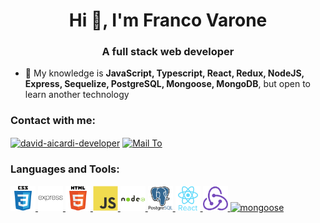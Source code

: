 <h1 align="center">Hi 👋, I'm Franco Varone</h1>
<h3 align="center">A full stack web developer </h3>

- 🌱 My knowledge is **JavaScript, Typescript, React, Redux, NodeJS, Express, Sequelize, PostgreSQL, Mongoose, MongoDB**, but open to learn another technology


<h3 align="left">Contact with me:</h3>
<p align="left">
<a href="https://www.linkedin.com/in/franco-varone/" target="blank"><img align="center" src="https://raw.githubusercontent.com/rahuldkjain/github-profile-readme-generator/master/src/images/icons/Social/linked-in-alt.svg" alt="david-aicardi-developer" height="30" width="40" /></a>
  <a href="mailto:Francovarone@hotmail.com.ar" target="blank"><img align="center" src="https://png.pngtree.com/element_our/png_detail/20181213/inbox-vector-icon-png_267453.jpg" alt="Mail To" height="30" width="40" /></a>
</p>

<h3 align="left">Languages and Tools:</h3>
<p align="left"> <a href="https://www.w3schools.com/css/" target="_blank"> <img src="https://raw.githubusercontent.com/devicons/devicon/master/icons/css3/css3-original-wordmark.svg" alt="css3" width="40" height="40"/> </a> <a href="https://expressjs.com" target="_blank"> <img src="https://raw.githubusercontent.com/devicons/devicon/master/icons/express/express-original-wordmark.svg" alt="express" width="40" height="40"/> </a> <a href="https://www.w3.org/html/" target="_blank"> <img src="https://raw.githubusercontent.com/devicons/devicon/master/icons/html5/html5-original-wordmark.svg" alt="html5" width="40" height="40"/> </a> <a href="https://developer.mozilla.org/en-US/docs/Web/JavaScript" target="_blank"> <img src="https://raw.githubusercontent.com/devicons/devicon/master/icons/javascript/javascript-original.svg" alt="javascript" width="40" height="40"/> </a> <a href="https://nodejs.org" target="_blank"> <img src="https://raw.githubusercontent.com/devicons/devicon/master/icons/nodejs/nodejs-original-wordmark.svg" alt="nodejs" width="40" height="40"/> </a> <a href="https://www.postgresql.org" target="_blank"> <img src="https://raw.githubusercontent.com/devicons/devicon/master/icons/postgresql/postgresql-original-wordmark.svg" alt="postgresql" width="40" height="40"/> </a> <a href="https://reactjs.org/" target="_blank"> <img src="https://raw.githubusercontent.com/devicons/devicon/master/icons/react/react-original-wordmark.svg" alt="react" width="40" height="40"/> </a> <a href="https://redux.js.org" target="_blank"> <img src="https://raw.githubusercontent.com/devicons/devicon/master/icons/redux/redux-original.svg" alt="redux" width="40" height="40"/> </a> <a href="https://mongoosejs.com/" target="_blank"> <img src="https://avatars.githubusercontent.com/u/7552965?s=280&v=4" alt="mongoose" width="40" height="40"/> </a> </p>
